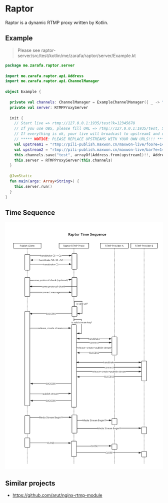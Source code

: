 # Raptor
Raptor is a dynamic RTMP proxy written by Kotlin.

## Example
> Please see raptor-server/src/test/kotlin/me/zarafa/raptor/server/Example.kt
```kotlin
package me.zarafa.raptor.server

import me.zarafa.raptor.api.Address
import me.zarafa.raptor.api.ChannelManager

object Example {

  private val channels: ChannelManager = ExampleChannelManager({ _ -> "?k=12345678" })
  private val server: RTMPProxyServer

  init {
    // Start live => rtmp://127.0.0.1:1935/test?k=12345678
    // If you use OBS, please fill URL => rtmp://127.0.0.1:1935/test, StreamKey => ?k=12345678
    // If everything is ok, your live will broadcast to upstream1 and upstream2
    // ***** NOTICE: PLEASE REPLACE UPSTREAMS WITH YOUR OWN URLS!!! *****
    val upstream1 = "rtmp://pili-publish.maxwon.cn/maxwon-live/foo?e=1491469885&token=Thphesb5UQHYEMKQspI4LrUUKO3gWd47rEvGdHcK:j3cKLk84CYPx3koCQru6jlLoRO4="
    val upstream2 = "rtmp://pili-publish.maxwon.cn/maxwon-live/bar?e=1491469885&token=Thphesb5UQHYEMKQspI4LrUUKO3gWd47rEvGdHcK:j3cKLk84CYPx3koCQru6jlLoRO4="
    this.channels.save("test", arrayOf(Address.from(upstream1)!!, Address.from(upstream2)!!))
    this.server = RTMPProxyServer(this.channels)
  }

  @JvmStatic
  fun main(args: Array<String>) {
    this.server.run()
  }
}
```

## Time Sequence
![time_sequence_diagram](docs/timeseq.png "time_sequence")

## Similar projects
 - https://github.com/arut/nginx-rtmp-module
